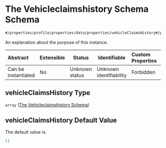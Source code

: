 # The Vehicleclaimshistory Schema Schema

```txt
#/properties/profile/properties/data/properties/vehicleClaimsHistory#/properties/profile/properties/data/properties/vehicleClaimsHistory
```

An explanation about the purpose of this instance.


| Abstract            | Extensible | Status         | Identifiable            | Custom Properties | Additional Properties | Access Restrictions | Defined In                                                                                          |
| :------------------ | ---------- | -------------- | ----------------------- | :---------------- | --------------------- | ------------------- | --------------------------------------------------------------------------------------------------- |
| Can be instantiated | No         | Unknown status | Unknown identifiability | Forbidden         | Allowed               | none                | [policy_transaction.schema.json\*](../../out/policy_transaction.schema.json "open original schema") |

## vehicleClaimsHistory Type

`array` ([The Vehicleclaimshistory Schema](policy_transaction-properties-the-profile-schema-properties-the-profile-data-schema-properties-the-vehicleclaimshistory-schema.md))

## vehicleClaimsHistory Default Value

The default value is:

```json
[]
```
